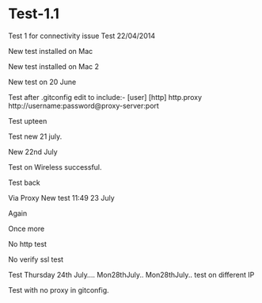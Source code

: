 Test-1.1
======

Test 1 for connectivity issue
Test 22/04/2014

New test installed on Mac

New test installed on Mac 2

New test on 20 June

Test after .gitconfig edit to include:- [user]
[http]
	http.proxy http://username:password@proxy-server:port

Test upteen

Test new 21 july.

New 22nd July

Test on Wireless successful.

Test back

Via Proxy
New test 11:49 23 July

Again

Once more

No http test

No verify ssl test

Test Thursday 24th July….
Mon28thJuly..
Mon28thJuly.. test on different IP

Test with no proxy in gitconfig.
